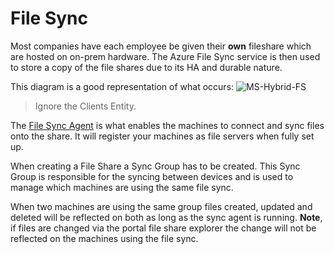 # File Sync

Most companies have each employee be given their **own** fileshare which are hosted on on-prem hardware. The Azure File Sync service is then used to store a copy of the file shares due to its HA and durable nature.

This diagram is a good representation of what occurs: ![MS-Hybrid-FS](https://learn.microsoft.com/en-us/azure/architecture/hybrid/images/hybrid-file-services.svg)

> Ignore the Clients Entity.

The [File Sync Agent](https://www.microsoft.com/en-us/download/details.aspx?id=57159) is what enables the machines to connect and sync files onto the share. It will register your machines as file servers when fully set up.

When creating a File Share a Sync Group has to be created. This Sync Group is responsible for the syncing between devices and is used to manage which machines are using the same file sync. 

When two machines are using the same group files created, updated and deleted will be reflected on both as long as the sync agent is running. **Note**, if files are changed via the portal file share explorer the change will not be reflected on the machines using the file sync.
